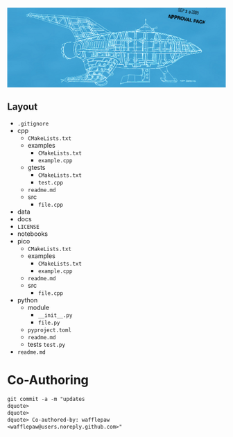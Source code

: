 ![](docs/ship.jpg)

## Layout

- `.gitignore`
- cpp
    - `CMakeLists.txt`
    - examples
        - `CMakeLists.txt`
        - `example.cpp`
    - gtests
        - `CMakeLists.txt`
        - `test.cpp`
    - `readme.md`
    - src
        - `file.cpp`
- data
- docs
- `LICENSE`
- notebooks
- pico
    - `CMakeLists.txt`
    - examples
        - `CMakeLists.txt`
        - `example.cpp`
    - `readme.md`
    - src
        - `file.cpp`
- python
    - module
        - `__init__.py`
        - `file.py`
    - `pyproject.toml`
    - `readme.md`
    - tests
        `test.py`
- `readme.md`


# Co-Authoring

```
git commit -a -m "updates
dquote> 
dquote>   
dquote> Co-authored-by: wafflepaw <wafflepaw@users.noreply.github.com>"
```
